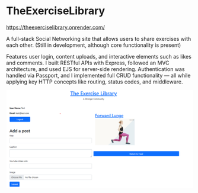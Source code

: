 # TheExerciseLibrary
https://theexerciselibrary.onrender.com/

A full-stack Social Networking site that allows users to share exercises with each other.
(Still in development, although core functionality is present)

Features user login, content uploads, and interactive elements such as likes and comments. I built RESTful APIs with Express, followed an MVC architecture, and used EJS for server-side rendering. Authentication was handled via Passport, and I implemented full CRUD functionality — all while applying key HTTP concepts like routing, status codes, and middleware.

![Screenshot](images/exlib.png)
